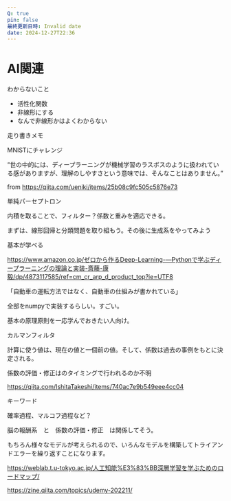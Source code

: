 ```yaml
---
Q: true
pin: false
最終更新日時: Invalid date
date: 2024-12-27T22:36
---
```

# AI関連

わからないこと

- 活性化関数  
- 非線形にする  
- なんで非線形かはよくわからない  

走り書きメモ

MNISTにチャレンジ

“世の中的には、ディープラーニングが機械学習のラスボスのように扱われている感がありますが、理解のしやすさという意味では、そんなことはありません。”

from https://qiita.com/ueniki/items/25b08c9fc505c5876e73

単純パーセプトロン

内積を取ることで、フィルター？係数と重みを適応できる。

まずは、線形回帰と分類問題を取り組もう。その後に生成系をやってみよう

基本が学べる

https://www.amazon.co.jp/ゼロから作るDeep-Learning-―Pythonで学ぶディープラーニングの理論と実装-斎藤-康毅/dp/4873117585/ref=cm_cr_arp_d_product_top?ie=UTF8

「自動車の運転方法ではなく、自動車の仕組みが書かれている」

全部をnumpyで実装するらしい。すごい。

基本の原理原則を一応学んでおきたい人向け。

カルマンフィルタ

計算に使う値は、現在の値と一個前の値。そして、係数は過去の事例をもとに決定される。

係数の評価・修正はのタイミングで行われるのか不明

https://qiita.com/IshitaTakeshi/items/740ac7e9b549eee4cc04

キーワード

確率過程、マルコフ過程など？

脳の報酬系　と　係数の評価・修正　は関係してそう。

もちろん様々なモデルが考えられるので、いろんなモデルを構築してトライアンドエラーを繰り返すことになります。

https://weblab.t.u-tokyo.ac.jp/人工知能%E3%83%BB深層学習を学ぶためのロードマップ/

https://zine.qiita.com/topics/udemy-202211/